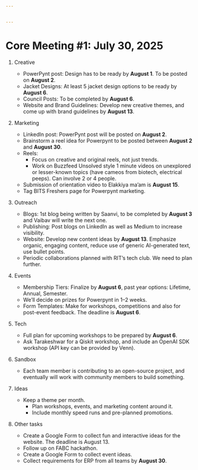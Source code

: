 ```yaml
---


---
```


<h1 id="core-meeting-1-july-30-2025">Core Meeting #1: July 30, 2025</h1>
<ol>
<li>
<p>Creative</p>
<ul>
<li>PowerPynt post: Design has to be ready by <strong>August 1</strong>. To be posted on <strong>August 2</strong>.</li>
<li>Jacket Designs: At least 5 jacket design options to be ready by <strong>August 6</strong>.</li>
<li>Council Posts: To be completed by <strong>August 6</strong>.</li>
<li>Website and Brand Guidelines: Develop new creative themes, and come up with brand guidelines by <strong>August 13</strong>.</li>
</ul>
</li>
<li>
<p>Marketing</p>
<ul>
<li>LinkedIn post: PowerPynt post will be posted on <strong>August 2</strong>.</li>
<li>Brainstorm a reel idea for Powerpynt to be posted between <strong>August 2</strong> and <strong>August 30</strong>.</li>
<li>Reels:
<ul>
<li>Focus on creative and original reels, not just trends.</li>
<li>Work on Buzzfeed Unsolved style 1 minute videos on unexplored or lesser-known topics (have cameos from biotech, electrical peeps). Can involve 2 or 4 people.</li>
</ul>
</li>
<li>Submission of orientation video to Elakkiya ma’am is <strong>August 15</strong>.</li>
<li>Tag BITS Freshers page for Powerpynt marketing.</li>
</ul>
</li>
<li>
<p>Outreach</p>
<ul>
<li>Blogs: 1st blog being written by Saanvi, to be completed by <strong>August 3</strong> and Vaibav will write the next one.</li>
<li>Publishing: Post blogs on LinkedIn as well as Medium to increase visibility.</li>
<li>Website: Develop new content ideas by <strong>August 13</strong>. Emphasize organic, engaging content, reduce use of generic AI-generated text, use bullet points.</li>
<li>Periodic collaborations planned with RIT’s tech club. We need to plan further.</li>
</ul>
</li>
<li>
<p>Events</p>
<ul>
<li>Membership Tiers: Finalize by <strong>August 6</strong>, past year options: Lifetime, Annual, Semester.</li>
<li>We’ll decide on prizes for Powerpynt in 1–2 weeks.</li>
<li>Form Templates: Make for workshops, competitions and also for post-event feedback. The deadline is <strong>August 6</strong>.</li>
</ul>
</li>
<li>
<p>Tech</p>
<ul>
<li>Full plan for upcoming workshops to be prepared by <strong>August 6</strong>.</li>
<li>Ask Tarakeshwar for a Qiskit workshop, and include an OpenAI SDK workshop (API key can be provided by Venn).</li>
</ul>
</li>
<li>
<p>Sandbox</p>
<ul>
<li>Each team member is contributing to an open-source project, and eventually will work with community members to build something.</li>
</ul>
</li>
<li>
<p>Ideas</p>
<ul>
<li>Keep a theme per month.
<ul>
<li>Plan workshops, events, and marketing content around it.</li>
<li>Include monthly speed runs and pre-planned promotions.</li>
</ul>
</li>
</ul>
</li>
<li>
<p>Other tasks</p>
<ul>
<li>Create a Google Form to collect fun and interactive ideas for the website. The deadline is August 13.</li>
<li>Follow up on FABC hackathon.</li>
<li>Create a Google Form to collect event ideas.</li>
<li>Collect requirements for ERP from all teams by <strong>August 30</strong>.</li>
</ul>
</li>
</ol>

